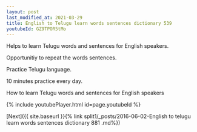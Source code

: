 ```yaml
---
layout: post
last_modified_at: 2021-03-29
title: English to Telugu learn words sentences dictionary 539 
youtubeId: GZ9TPOR5tMo
---
```

 
 
Helps to learn Telugu words and sentences for English speakers.

Opportunitiy to repeat the words sentences. 

Practice Telugu language. 
 
10 minutes practice every day. 
 
How to learn Telugu words and sentences for English speakers 
 
{% include youtubePlayer.html id=page.youtubeId %}
 
 
[Next]({{ site.baseurl }}{% link  split1/_posts/2016-06-02-English to telugu learn words sentences dictionary 881 .md%})
 

